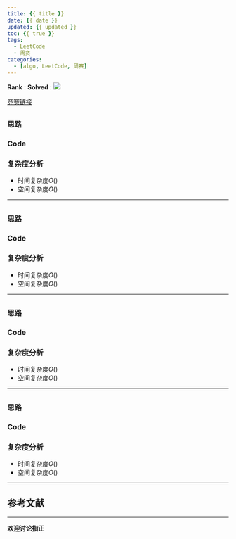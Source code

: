 ```yaml
---
title: {{ title }}
date: {{ date }}
updated: {{ updated }}
toc: {{ true }}
tags:
  - LeetCode
  - 周赛
categories:
  - [algo, LeetCode, 周赛]
---
```


**Rank** : 
**Solved** :
![](https://cdn.jsdelivr.net/gh/CsJsss/CsJsss.github.io@hexo/themes/icarus/source/img/)

[竞赛链接]()

<!--more-->

## []() 

### 思路

### Code

### 复杂度分析

- 时间复杂度$O()$
- 空间复杂度$O()$
----

## []()

### 思路

### Code

### 复杂度分析

- 时间复杂度$O()$
- 空间复杂度$O()$
----

## []()

### 思路

### Code

### 复杂度分析

- 时间复杂度$O()$
- 空间复杂度$O()$
----

## []()

### 思路

### Code

### 复杂度分析

- 时间复杂度$O()$
- 空间复杂度$O()$
----

## 参考文献

----
**欢迎讨论指正**